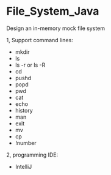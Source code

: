 # File_System_Java
Design an in-memory mock file system



1, Support command lines:
- mkdir
- ls
- ls -r or ls -R
- cd 
- pushd
- popd
- pwd
- cat
- echo 
- history
- man
- exit
- mv
- cp
- !number

2, programming IDE:
- IntelliJ
